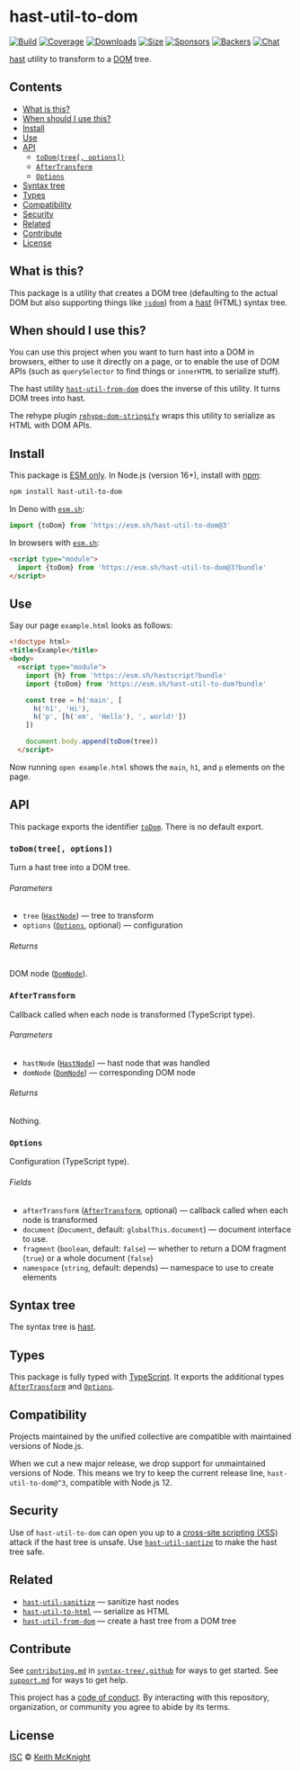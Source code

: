 # hast-util-to-dom

[![Build][build-badge]][build]
[![Coverage][coverage-badge]][coverage]
[![Downloads][downloads-badge]][downloads]
[![Size][size-badge]][size]
[![Sponsors][sponsors-badge]][collective]
[![Backers][backers-badge]][collective]
[![Chat][chat-badge]][chat]

[hast][] utility to transform to a [DOM][] tree.

## Contents

*   [What is this?](#what-is-this)
*   [When should I use this?](#when-should-i-use-this)
*   [Install](#install)
*   [Use](#use)
*   [API](#api)
    *   [`toDom(tree[, options])`](#todomtree-options)
    *   [`AfterTransform`](#aftertransform)
    *   [`Options`](#options)
*   [Syntax tree](#syntax-tree)
*   [Types](#types)
*   [Compatibility](#compatibility)
*   [Security](#security)
*   [Related](#related)
*   [Contribute](#contribute)
*   [License](#license)

## What is this?

This package is a utility that creates a DOM tree (defaulting to the actual DOM
but also supporting things like [`jsdom`][jsdom]) from a [hast][] (HTML) syntax
tree.

## When should I use this?

You can use this project when you want to turn hast into a DOM in browsers,
either to use it directly on a page, or to enable the use of DOM APIs (such as
`querySelector` to find things or `innerHTML` to serialize stuff).

The hast utility [`hast-util-from-dom`][hast-util-from-dom] does the inverse of
this utility.
It turns DOM trees into hast.

The rehype plugin [`rehype-dom-stringify`][rehype-dom-stringify] wraps this
utility to serialize as HTML with DOM APIs.

## Install

This package is [ESM only][esm].
In Node.js (version 16+), install with [npm][]:

```sh
npm install hast-util-to-dom
```

In Deno with [`esm.sh`][esmsh]:

```js
import {toDom} from 'https://esm.sh/hast-util-to-dom@3'
```

In browsers with [`esm.sh`][esmsh]:

```html
<script type="module">
  import {toDom} from 'https://esm.sh/hast-util-to-dom@3?bundle'
</script>
```

## Use

Say our page `example.html` looks as follows:

```html
<!doctype html>
<title>Example</title>
<body>
  <script type="module">
    import {h} from 'https://esm.sh/hastscript?bundle'
    import {toDom} from 'https://esm.sh/hast-util-to-dom?bundle'

    const tree = h('main', [
      h('h1', 'Hi'),
      h('p', [h('em', 'Hello'), ', world!'])
    ])

    document.body.append(toDom(tree))
  </script>
```

Now running `open example.html` shows the `main`, `h1`, and `p` elements on the
page.

## API

This package exports the identifier [`toDom`][api-to-dom].
There is no default export.

### `toDom(tree[, options])`

Turn a hast tree into a DOM tree.

###### Parameters

*   `tree` ([`HastNode`][hast-node])
    — tree to transform
*   `options` ([`Options`][api-options], optional)
    — configuration

###### Returns

DOM node ([`DomNode`][dom-node]).

### `AfterTransform`

Callback called when each node is transformed (TypeScript type).

###### Parameters

*   `hastNode` ([`HastNode`][hast-node])
    — hast node that was handled
*   `domNode` ([`DomNode`][dom-node])
    — corresponding DOM node

###### Returns

Nothing.

### `Options`

Configuration (TypeScript type).

###### Fields

*   `afterTransform` ([`AfterTransform`][api-after-transform], optional)
    — callback called when each node is transformed
*   `document` (`Document`, default: `globalThis.document`)
    — document interface to use.
*   `fragment` (`boolean`, default: `false`)
    — whether to return a DOM fragment (`true`) or a whole document (`false`)
*   `namespace` (`string`, default: depends)
    — namespace to use to create elements

## Syntax tree

The syntax tree is [hast][].

## Types

This package is fully typed with [TypeScript][].
It exports the additional types [`AfterTransform`][api-after-transform] and
[`Options`][api-options].

## Compatibility

Projects maintained by the unified collective are compatible with maintained
versions of Node.js.

When we cut a new major release, we drop support for unmaintained versions of
Node.
This means we try to keep the current release line, `hast-util-to-dom@^3`,
compatible with Node.js 12.

## Security

Use of `hast-util-to-dom` can open you up to a
[cross-site scripting (XSS)][xss] attack if the hast tree is unsafe.
Use [`hast-util-santize`][hast-util-sanitize] to make the hast tree safe.

## Related

*   [`hast-util-sanitize`](https://github.com/syntax-tree/hast-util-sanitize)
    — sanitize hast nodes
*   [`hast-util-to-html`](https://github.com/syntax-tree/hast-util-to-html)
    — serialize as HTML
*   [`hast-util-from-dom`](https://github.com/syntax-tree/hast-util-from-dom)
    — create a hast tree from a DOM tree

## Contribute

See [`contributing.md`][contributing] in [`syntax-tree/.github`][health] for
ways to get started.
See [`support.md`][support] for ways to get help.

This project has a [code of conduct][coc].
By interacting with this repository, organization, or community you agree to
abide by its terms.

## License

[ISC][license] © [Keith McKnight][author]

<!-- Definitions -->

[build-badge]: https://github.com/syntax-tree/hast-util-to-dom/workflows/main/badge.svg

[build]: https://github.com/syntax-tree/hast-util-to-dom/actions

[coverage-badge]: https://img.shields.io/codecov/c/github/syntax-tree/hast-util-to-dom.svg

[coverage]: https://codecov.io/github/syntax-tree/hast-util-to-dom

[downloads-badge]: https://img.shields.io/npm/dm/hast-util-to-dom.svg

[downloads]: https://www.npmjs.com/package/hast-util-to-dom

[size-badge]: https://img.shields.io/badge/dynamic/json?label=minzipped%20size&query=$.size.compressedSize&url=https://deno.bundlejs.com/?q=hast-util-to-dom

[size]: https://bundlejs.com/?q=hast-util-to-dom

[sponsors-badge]: https://opencollective.com/unified/sponsors/badge.svg

[backers-badge]: https://opencollective.com/unified/backers/badge.svg

[collective]: https://opencollective.com/unified

[chat-badge]: https://img.shields.io/badge/chat-discussions-success.svg

[chat]: https://github.com/syntax-tree/unist/discussions

[npm]: https://docs.npmjs.com/cli/install

[esm]: https://gist.github.com/sindresorhus/a39789f98801d908bbc7ff3ecc99d99c

[esmsh]: https://esm.sh

[typescript]: https://www.typescriptlang.org

[license]: license

[author]: https://keith.mcknig.ht

[health]: https://github.com/syntax-tree/.github

[contributing]: https://github.com/syntax-tree/.github/blob/main/contributing.md

[support]: https://github.com/syntax-tree/.github/blob/main/support.md

[coc]: https://github.com/syntax-tree/.github/blob/main/code-of-conduct.md

[xss]: https://en.wikipedia.org/wiki/Cross-site_scripting

[hast-util-sanitize]: https://github.com/syntax-tree/hast-util-sanitize

[hast-util-from-dom]: https://github.com/syntax-tree/hast-util-from-dom

[jsdom]: https://github.com/jsdom/jsdom

[rehype-dom-stringify]: https://github.com/rehypejs/rehype-dom/tree/main/packages/rehype-dom-stringify

[hast]: https://github.com/syntax-tree/hast

[hast-node]: https://github.com/syntax-tree/hast#nodes

[dom]: https://developer.mozilla.org/docs/Web/API/Document_Object_Model

[dom-node]: https://developer.mozilla.org/docs/Web/API/Node

[api-to-dom]: #todomtree-options

[api-after-transform]: #aftertransform

[api-options]: #options
